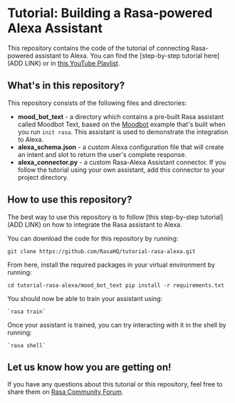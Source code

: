 # Tutorial: Building a Rasa-powered Alexa Assistant

This repository contains the code of the tutorial of connecting Rasa-powered assistant to Alexa. You can find the [step-by-step tutorial here](ADD LINK) or in [this YouTube Playlist](https://www.youtube.com/playlist?list=PL75e0qA87dlGBbO8rWacgq9ejr5stsGnh).

## What's in this repository?

This repository consists of the following files and directories:  
- **mood_bot_text** - a directory which contains a pre-built Rasa assistant called Moodbot Text, based on the [Moodbot](https://github.com/RasaHQ/rasa/tree/master/examples/moodbot) example that's built when you run `init rasa`. This assistant is used to demonstrate the integration to Alexa.
- **alexa_schema.json** - a custom Alexa configuration file that will create an intent and slot to return the user's complete response.
- **alexa_connector.py** - a custom Rasa-Alexa Assistant connector. If you follow the tutorial using your own assistant, add this connector to your project directory.

## How to use this repository?

The best way to use this repository is to follow [this step-by-step tutorial](ADD LINK) on how to integrate the Rasa assistant to Alexa. 

You can download the code for this repository by running:

`git clone https://github.com/RasaHQ/tutorial-rasa-alexa.git`

From here, install the required packages in your virtual environment by running:

 `cd tutorial-rasa-alexa/mood_bot_text
 pip install -r requirements.txt`

You should now be able to train your assistant using:

	`rasa train`

Once your assistant is trained, you can try interacting with it in the shell by running: 

	`rasa shell`


## Let us know how you are getting on!

If you have any questions about this tutorial or this repository, feel free to share them on [Rasa Community Forum](https://forum.rasa.com). 
